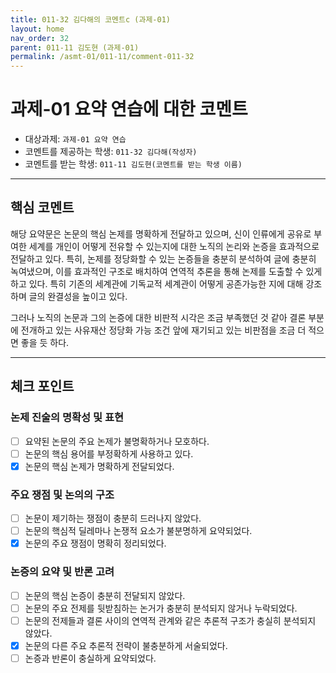 ```yaml
---
title: 011-32 김다해의 코멘트c (과제-01) 
layout: home
nav_order: 32
parent: 011-11 김도현 (과제-01)
permalink: /asmt-01/011-11/comment-011-32
---
```


# 과제-01 요약 연습에 대한 코멘트

- 대상과제: `과제-01 요약 연습`
- 코멘트를 제공하는 학생: `011-32 김다해(작성자)` 
- 코멘트를 받는 학생: `011-11 김도현(코멘트를 받는 학생 이름)` 

---

## 핵심 코멘트

해당 요약문은 논문의 핵심 논제를 명확하게 전달하고 있으며, 신이 인류에게 공유로 부여한 세계를 개인이 어떻게 전유할 수 있는지에 대한 노직의 논리와 논증을 효과적으로 전달하고 있다. 특히, 논제를 정당화할 수 있는 논증들을 충분히 분석하여 글에 충분히 녹여냈으며, 이를 효과적인 구조로 배치하여 연역적 추론을 통해 논제를 도출할 수 있게하고 있다. 특히 기존의 세계관에 기독교적 세계관이 어떻게 공존가능한 지에 대해 강조하며 글의 완결성을 높이고 있다.

그러나 노직의 논문과 그의 논증에 대한 비판적 시각은 조금 부족했던 것 같아 결론 부분에 전개하고 있는 사유재산 정당화 가능 조건 앞에 재기되고 있는 비판점을 조금 더 적으면 좋을 듯 하다.

---

## 체크 포인트

### 논제 진술의 명확성 및 표현  
- [ ] 요약된 논문의 주요 논제가 불명확하거나 모호하다.  
- [ ] 논문의 핵심 용어를 부정확하게 사용하고 있다.  
- [x] 논문의 핵심 논제가 명확하게 전달되었다.  

### 주요 쟁점 및 논의의 구조  
- [ ] 논문이 제기하는 쟁점이 충분히 드러나지 않았다.  
- [ ] 논문의 핵심적 딜레마나 논쟁적 요소가 불분명하게 요약되었다.  
- [x] 논문의 주요 쟁점이 명확히 정리되었다.  

### 논증의 요약 및 반론 고려  
- [ ] 논문의 핵심 논증이 충분히 전달되지 않았다.  
- [ ] 논문의 주요 전제를 뒷받침하는 논거가 충분히 분석되지 않거나 누락되었다.  
- [ ] 논문의 전제들과 결론 사이의 연역적 관계와 같은 추론적 구조가 충실히 분석되지 않았다.  
- [x] 논문의 다른 주요 추론적 전략이 불충분하게 서술되었다.
- [ ] 논증과 반론이 충실하게 요약되었다. 
